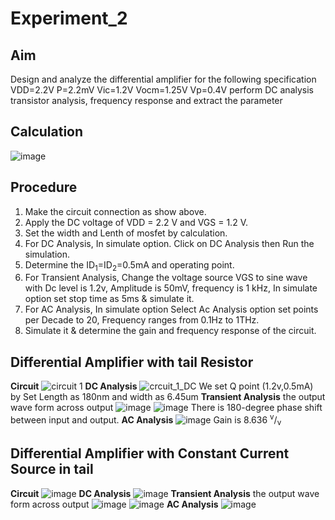 # Experiment_2
## Aim
Design and analyze the differential amplifier for the following specification VDD=2.2V P=2.2mV Vic=1.2V
Vocm=1.25V Vp=0.4V perform DC analysis transistor analysis, frequency response and extract the parameter
## Calculation
![image](https://github.com/user-attachments/assets/3ef28bc6-a630-4de1-ad91-17f0bcd379d9)
## Procedure 
1.	Make the circuit connection as show above.
2.	Apply the DC voltage of VDD = 2.2 V and VGS = 1.2 V.
3.	Set the width and Lenth of mosfet by calculation.
4.	For DC Analysis, In simulate option. Click on DC Analysis then Run the simulation.
5.	Determine the ID<sub>1</sub>=ID<sub>2</sub>=0.5mA and operating point.
6.	For Transient Analysis, Change the voltage source VGS to sine wave with Dc level is 1.2v, Amplitude is 50mV, frequency is 1 kHz, In simulate option set stop time as 5ms & simulate it.
7.	For AC Analysis, In simulate option Select Ac Analysis option set points per Decade to 20, Frequency ranges from 0.1Hz to 1THz. 
8.	Simulate it & determine the gain and frequency response of the circuit.
## Differential Amplifier with tail Resistor
**Circuit**
![circuit 1](https://github.com/user-attachments/assets/c3982eda-b3c6-48a6-bc8b-59be0e64fd3c)
**DC Analysis**
![crcuit_1_DC](https://github.com/user-attachments/assets/1a21842a-322c-485e-a748-c637332e9f5d)
We set Q point (1.2v,0.5mA) by Set Length as 180nm and width as 6.45um
**Transient Analysis**
the output wave form across output 
![image](https://github.com/user-attachments/assets/29e6e18f-0d64-4821-aecc-99bdf5500d0e)
![image](https://github.com/user-attachments/assets/7eda1a8d-d9df-4eeb-a574-fa5ec67924d7)
There is 180-degree phase shift between input and output.
**AC Analysis**
![image](https://github.com/user-attachments/assets/8d5ea834-e7c7-47c1-a1ee-bd811c444258)
Gain is 8.636 <sup>v</sup>/<sub>v</sub>
## Differential Amplifier with Constant Current Source in tail 
**Circuit**
![image](https://github.com/user-attachments/assets/f5945e10-c06c-4845-afed-c7ea97df0d57)
**DC Analysis**
![image](https://github.com/user-attachments/assets/b2626b73-90e0-43d8-a1c6-b2edaf7b97ed)
**Transient Analysis**
the output wave form across output 
![image](https://github.com/user-attachments/assets/29e6e18f-0d64-4821-aecc-99bdf5500d0e)
![image](https://github.com/user-attachments/assets/7eda1a8d-d9df-4eeb-a574-fa5ec67924d7)
**AC Analysis**
![image](https://github.com/user-attachments/assets/8d5ea834-e7c7-47c1-a1ee-bd811c444258)
